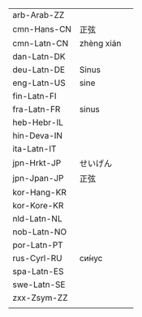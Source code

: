 | | | |
|-|-|-|
| arb-Arab-ZZ |  |  |
| cmn-Hans-CN | 正弦 |  |
| cmn-Latn-CN | zhèng xián |  |
| dan-Latn-DK |  |  |
| deu-Latn-DE | Sinus |  |
| eng-Latn-US | sine |  |
| fin-Latn-FI |  |  |
| fra-Latn-FR | sinus |  |
| heb-Hebr-IL |  |  |
| hin-Deva-IN |  |  |
| ita-Latn-IT |  |  |
| jpn-Hrkt-JP | せいげん |  |
| jpn-Jpan-JP | 正弦 |  |
| kor-Hang-KR |  |  |
| kor-Kore-KR |  |  |
| nld-Latn-NL |  |  |
| nob-Latn-NO |  |  |
| por-Latn-PT |  |  |
| rus-Cyrl-RU | си́нус |  |
| spa-Latn-ES |  |  |
| swe-Latn-SE |  |  |
| zxx-Zsym-ZZ |  |  |
|  |  |  |